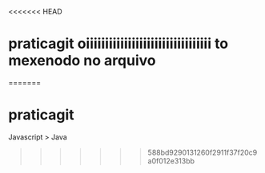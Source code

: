 <<<<<<< HEAD
# praticagit oiiiiiiiiiiiiiiiiiiiiiiiiiiiiiiiii to mexenodo no arquivo
=======
# praticagit

Javascript > Java

>>>>>>> 588bd9290131260f2911f37f20c9a0f012e313bb
